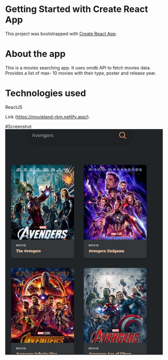 # Getting Started with Create React App

This project was bootstrapped with [Create React App](https://github.com/facebook/create-react-app).

# About the app
This is a movies searching app. It uses omdb API to fetch movies data. Provides a list of max- 10 movies with their type, poster and release year.

# Technologies used
ReactJS 

Link (https://movieland-rkm.netlify.app/).

#Screenshot
![Screenshot](https://github.com/Rahul-rkm/MovieApp/blob/main/public/screenshot01.jpg)
